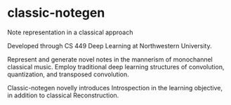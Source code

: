 # classic-notegen
Note representation in a classical approach

Developed through CS 449 Deep Learning at Northwestern University.

Represent and generate novel notes in the mannerism of monochannel classical music. Employ traditional deep learning structures of convolution, quantization, and transposed convolution.

Classic-notegen novelly introduces Introspection in the learning objective, in addition to classical Reconstruction.
